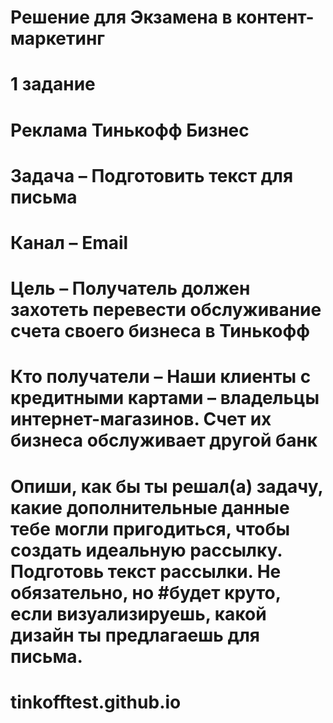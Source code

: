 # Решение для Экзамена в контент-маркетинг 
# 1 задание
# Реклама Тинькофф Бизнес

# Задача – Подготовить текст для письма

# Канал – Email

# Цель – Получатель должен захотеть перевести обслуживание счета своего бизнеса в Тинькофф 

# Кто получатели – Наши клиенты с кредитными картами – владельцы интернет-магазинов. Счет их бизнеса обслуживает другой банк

# Опиши, как бы ты решал(а) задачу, какие дополнительные данные тебе могли пригодиться, чтобы создать идеальную рассылку. Подготовь текст рассылки. Не обязательно, но #будет круто, если визуализируешь, какой дизайн ты предлагаешь для письма.
# tinkofftest.github.io
